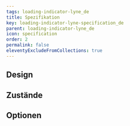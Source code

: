 ```yaml
---
tags: loading-indicator-lyne_de
title: Spezifikation
key: loading-indicator-lyne-specification_de
parent: loading-indicator-lyne_de
icon: specification
order: 2
permalink: false
eleventyExcludeFromCollections: true
---
```


## Design 

## Zustände

## Optionen


